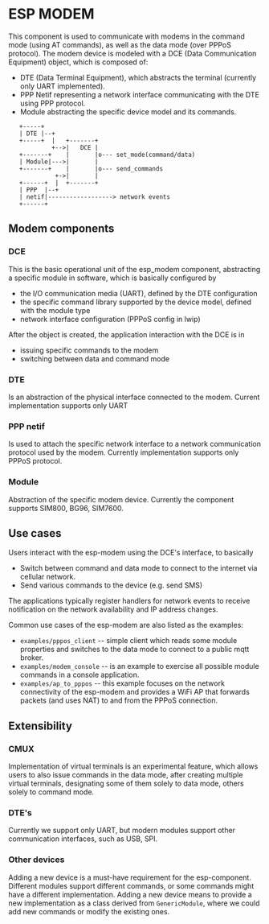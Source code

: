 # ESP MODEM

This component is used to communicate with modems in the command mode (using AT commands), as well as the data mode
(over PPPoS protocol). 
The modem device is modeled with a DCE (Data Communication Equipment) object, which is composed of:
* DTE (Data Terminal Equipment), which abstracts the terminal (currently only UART implemented).
* PPP Netif representing a network interface communicating with the DTE using PPP protocol.
* Module abstracting the specific device model and its commands.

```
   +-----+   
   | DTE |--+
   +-----+  |   +-------+
            +-->|   DCE |
   +-------+    |       |o--- set_mode(command/data)
   | Module|--->|       |
   +-------+    |       |o--- send_commands
             +->|       |
   +------+  |  +-------+ 
   | PPP  |--+ 
   | netif|------------------> network events
   +------+ 
```

## Modem components
### DCE

This is the basic operational unit of the esp_modem component, abstracting a specific module in software,
which is basically configured by 
* the I/O communication media (UART), defined by the DTE configuration
* the specific command library supported by the device model, defined with the module type
* network interface configuration (PPPoS config in lwip)

After the object is created, the application interaction with the DCE is in
* issuing specific commands to the modem
* switching between data and command mode

### DTE
Is an abstraction of the physical interface connected to the modem. Current implementation supports only UART

### PPP netif

Is used to attach the specific network interface to a network communication protocol used by the modem. Currently implementation supports only PPPoS protocol.

### Module

Abstraction of the specific modem device. Currently the component supports SIM800, BG96, SIM7600.

## Use cases

Users interact with the esp-modem using the DCE's interface, to basically
* Switch between command and data mode to connect to the internet via cellular network.
* Send various commands to the device (e.g. send SMS)

The applications typically register handlers for network events to receive notification on the network availability and 
IP address changes.

Common use cases of the esp-modem are also listed as the examples:
* `examples/pppos_client` -- simple client which reads some module properties and switches to the data mode to connect to a public mqtt broker.
* `examples/modem_console` -- is an example to exercise all possible module commands in a console application.
* `examples/ap_to_pppos` -- this example focuses on the network connectivity of the esp-modem and provides a WiFi AP
  that forwards packets (and uses NAT) to and from the PPPoS connection.

## Extensibility

### CMUX

Implementation of virtual terminals is an experimental feature, which allows users to also issue commands in the data mode,
after creating multiple virtual terminals, designating some of them solely to data mode, others solely to command mode.

### DTE's

Currently we support only UART, but modern modules support other communication interfaces, such as USB, SPI.

### Other devices

Adding a new device is a must-have requirement for the esp-component. Different modules support different commands,
or some commands might have a different implementation. Adding a new device means to provide a new implementation
as a class derived from `GenericModule`, where we could add new commands or modify the existing ones.
